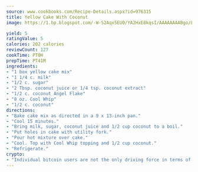 ```yaml
---
source: www.cookbooks.com/Recipe-Details.aspx?id=976315
title: Yellow Cake With Coconut
image: https://1.bp.blogspot.com/-W-S2Aqx5EU0/YA2HxE8kqsI/AAAAAAAABgo/LNxJ2X_rvYgPNsplYMgQNjuwxaZ0e3pQQCLcBGAsYHQ/s320/17.png

yield: 5
ratingValue: 5
calories: 202 calories
reviewCount: 127
cookTime: PT0H
prepTime: PT41M
ingredients:
- "1 box yellow cake mix"
- "1 1/4 c. milk"
- "1/2 c. sugar"
- "2 Tbsp. coconut juice or 1/4 tsp. coconut extract"
- "1/2 c. coconut Angel Flake"
- "8 oz. Cool Whip"
- "1/2 c. coconut"
directions:
- "Bake cake mix as directed in a 9 x 13-inch pan."
- "Cool 15 minutes."
- "Bring milk, sugar, coconut juice and 1/2 cup coconut to a boil."
- "Put holes in cake with utility fork."
- "Pour hot mixture over cake."
- "Cool. Top with Cool Whip topping and 1/2 cup coconut."
- "Refrigerate."
crypto:
- "Individual bitcoin users are not the only driving force in terms of securing the bitcoin network."
---
```

